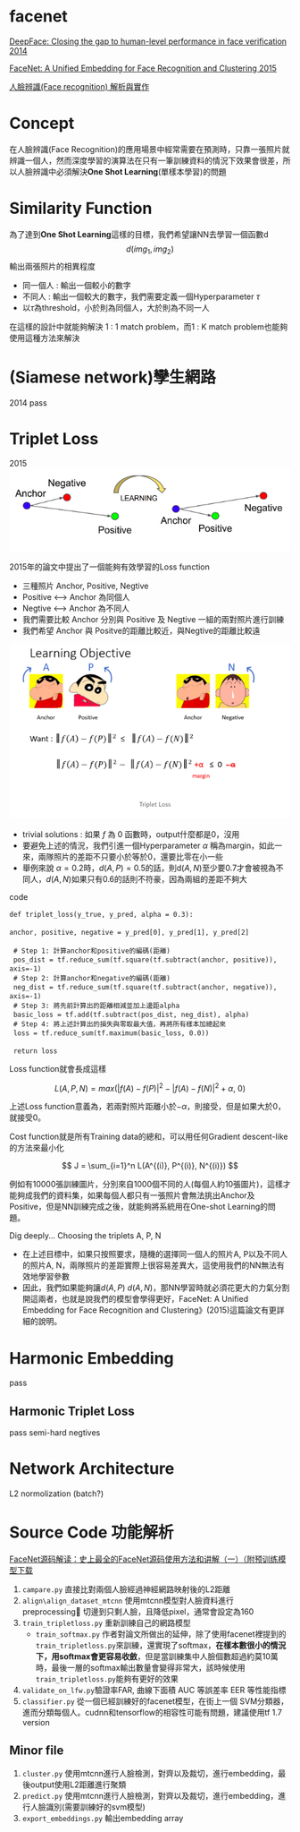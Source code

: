# facenet

[DeepFace: Closing the gap to human-level performance in face verification 2014]()

[FaceNet: A Unified Embedding for Face Recognition and Clustering 2015]()

[人臉辨識(Face recognition) 解析與實作](https://medium.com/life-is-fantistic/%E4%BA%BA%E8%87%89%E8%BE%A8%E8%AD%98-face-recognition-cffcec53a544)

# Concept
在人臉辨識(Face Recognition)的應用場景中經常需要在預測時，只靠一張照片就辨識一個人，然而深度學習的演算法在只有一筆訓練資料的情況下效果會很差，所以人臉辨識中必須解決**One Shot Learning**(單樣本學習)的問題

# Similarity Function
為了達到**One Shot Learning**這樣的目標，我們希望讓NN去學習一個函數d
$$
d(img_{1}, img_{2})
$$
輸出兩張照片的相異程度

* 同一個人 : 輸出一個較小的數字
* 不同人 : 輸出一個較大的數字，我們需要定義一個Hyperparameter $\tau$
* 以$\tau$為threshold，小於則為同個人，大於則為不同一人

在這樣的設計中就能夠解決 1 : 1 match problem，而1 : K match problem也能夠使用這種方法來解決

# (Siamese network)孿生網路
2014
pass

# Triplet Loss
2015 
<img src='/images/facenet_1.png'></img>

2015年的論文中提出了一個能夠有效學習的Loss function

* 三種照片 Anchor, Positive, Negtive
* Positive <--> Anchor 為同個人
* Negtive  <--> Anchor 為不同人
* 我們需要比較 Anchor 分別與 Positive 及 Negtive 一組的兩對照片進行訓練
* 我們希望 Anchor 與 Positve的距離比較近，與Negtive的距離比較遠

<img src='/images/facenet_2.png'></img>

* trivial solutions : 如果 $f$ 為 0 函數時，output什麼都是0，沒用
* 要避免上述的情況，我們引進一個Hyperparameter $\alpha$ 稱為margin，如此一來，兩隊照片的差距不只要小於等於0，還要比零在小一些
* 舉例來說 $\alpha = 0.2$時，$d(A,P) = 0.5$的話，則d$(A, N)$至少要0.7才會被視為不同人，$d(A, N)$如果只有0.6的話則不符豪，因為兩組的差距不夠大

code 
```
def triplet_loss(y_true, y_pred, alpha = 0.3):

anchor, positive, negative = y_pred[0], y_pred[1], y_pred[2]
 
 # Step 1: 計算anchor和positive的編碼(距離)
 pos_dist = tf.reduce_sum(tf.square(tf.subtract(anchor, positive)), axis=-1)
 # Step 2: 計算anchor和negative的編碼(距離)
 neg_dist = tf.reduce_sum(tf.square(tf.subtract(anchor, negative)), axis=-1)
 # Step 3: 將先前計算出的距離相減並加上邊距alpha
 basic_loss = tf.add(tf.subtract(pos_dist, neg_dist), alpha)
 # Step 4: 將上述計算出的損失與零取最大值，再將所有樣本加總起來
 loss = tf.reduce_sum(tf.maximum(basic_loss, 0.0))
 
 return loss

```
Loss function就會長成這樣

$$
L(A, P, N) = max(|f(A)-f(P)|^{2} - |f(A)-f(N)|^{2} + \alpha, ~ 0 )
$$

上述Loss function意義為，若兩對照片距離小於$- \alpha$，則接受，但是如果大於0，就接受0。

Cost function就是所有Training data的總和，可以用任何Gradient descent-like的方法來最小化

$$
J = \sum_{i=1}^n L(A^{(i)}, P^{(i)}, N^{(i)})
$$

例如有10000張訓練圖片，分別來自1000個不同的人(每個人約10張圖片)，這樣才能夠成我們的資料集，如果每個人都只有一張照片會無法挑出Anchor及Positive，但是NN訓練完成之後，就能夠將系統用在One-shot Learning的問題。

Dig deeply...
Choosing the triplets A, P, N
* 在上述目標中，如果只按照要求，隨機的選擇同一個人的照片A, P以及不同人的照片A, N，兩隊照片的差距實際上很容易差異大，這使用我們的NN無法有效地學習參數
* 因此，我們如果能夠讓$d(A,P) ~ d(A, N)$，那NN學習時就必須花更大的力氣分割開這兩者，也就是說我們的模型會學得更好，FaceNet: A Unified Embedding for Face Recognition and Clustering》(2015)這篇論文有更詳細的說明。

# Harmonic Embedding
pass
## Harmonic Triplet Loss
pass
semi-hard negtives

# Network Architecture
L2 normolization (batch?)



# Source Code 功能解析
[FaceNet源码解读：史上最全的FaceNet源码使用方法和讲解（一）（附预训练模型下载](https://blog.csdn.net/u013044310/article/details/79556099)

1. `campare.py` 直接比對兩個人臉經過神經網路映射後的L2距離
2. `align\align_dataset_mtcnn` 使用mtcnn模型對人臉資料進行preprocessing
切邊到只剩人臉，且降低pixel，通常會設定為160
3. `train_tripletloss.py` 重新訓練自己的網路模型
   * `train_softmax.py` 作者對論文所做出的延伸，除了使用facenet裡提到的`train_tripletloss.py`來訓練，還實現了softmax，**在樣本數很小的情況下，用softmax會更容易收斂**，但是當訓練集中人臉個數超過約莫10萬時，最後一層的softmax輸出數量會變得非常大，該時候使用`train_tripletloss.py`能夠有更好的效果
4. `validate_on_lfw.py`驗證率FAR, 曲線下面積 AUC 等誤差率 EER 等性能指標
5. `classifier.py` 從一個已經訓練好的facenet模型，在街上一個    SVM分類器，進而分類每個人。cudnn和tensorflow的相容性可能有問題，建議使用tf 1.7 version

## Minor file
1. `cluster.py` 使用mtcnn進行人臉檢測，對齊以及裁切，進行embedding，最後output使用L2距離進行聚類
2. `predict.py` 使用mtcnn進行人臉檢測，對齊以及裁切，進行embedding，進行人臉識別(需要訓練好的svm模型)
3. `export_embeddings.py` 輸出embedding array